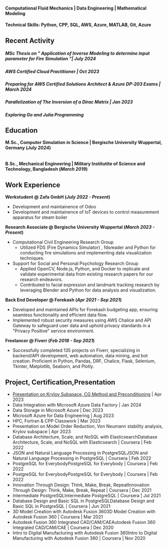 #### Computational Fluid Mechanics | Data Engineering | Mathematical Modeling

#### Technical Skills: Python, CPP, SQL, AWS, Azure, MATLAB, Git, Azure

## Recent Activity
##### MSc Thesis on " Application of Inverse Modeling to determine input parameter for Fire Simulation "| July 2024<br/>
##### AWS Certified Cloud Practitioner | Oct 2023<br/>
##### Preparing for AWS Certified Solutions Architect & Azure DP-203 Exams | March 2024<br/>
##### Parallelization of The Inversion of a Dirac Matrix | Jan 2023<br/>
##### Exploring Go and Julia Programming<br/>

## Education
**M.Sc., Computer Simulation in Science	| Bergische University Wuppertal, Germany (_July 2024_)**	 
<br/><br/>
**B.Sc., Mechanical Engineering | Military Institutite of Science and Technology, Bangladesh (_March 2019_)**

## Work Experience
**Werkstudent @ Zafa GmbH (_July 2022 - Present_)**
- Development and maintainence of Odoo
- Development and maintainence of IoT devices to control measurement apparatus for steam boiler

**Research Associate @ Bergische University Wuppertal (_March 2023 - Present_)**
- Computational Civil Engineering Research Group
  - Utilized FDS (Fire Dynamics Simulator) , fdsreader and Python for conducting fire simulations and implementing data visualization techniques.
- Support for Social and Personal Psychology Research Group
  - Applied OpenCV, Node.js, Python, and Docker to replicate and validate experimental data from existing research papers for our research endeavors.
  - Contributed to facial expression and landmark tracking research by leveraging Blender and Python for data analysis and visualization.

**Back End Developer @ Forekash (_Apr 2021 - Sep 2021_)**
- Developed and maintained APIs for Forekash budgeting app, ensuring seamless functionality and efficient data flow.
- Implemented robust security measures using AWS Chalice and API Gateway to safeguard user data and uphold privacy standards in a "Privacy Positive" service environment.

**Freelancer @ Fiverr (_Feb 2018 - Sep 2021_)**
- Successfully completed 135 projects on Fiverr, specializing in backend/API development, web automation, data mining, and bot creation. Proficient in Python, Pandas, DRF, Chalice, Flask, Selenium, Tkinter, Matplotlib, Seaborn, and Plotly.

## Project, Certification,Presentation
- [Presentation on Krylov Subspace, CG Method and Preconditioning](https://uni-wuppertal.sciebo.de/s/0v8m7BsGatR6KhF) | Apr 2023
- Data Integration with Microsoft Azure Data Factory | Jan 2024 <br/>
- Data Storage in Microsoft Azure | Dec 2023 <br/>
- Microsoft Azure for Data Engineering | Aug 2023 <br/>
- HPC, Fortran & CPP Classwork | Mar 2023 <br/>
- Presentation on Model Order Reduction, Von Neumann stability analysis, Krylov subspace | Apr 2023 <br/>
- Database Architecture, Scale, and NoSQL with ElasticsearchDatabase Architecture, Scale, and NoSQL with Elasticsearch | Coursera | Feb 2022 <br/>
- JSON and Natural Language Processing in PostgreSQLJSON and Natural Language Processing in PostgreSQL | Coursera | Feb 2022 <br/>
- PostgreSQL for EverybodyPostgreSQL for Everybody | Coursera | Feb 2022 <br/>
- PostgreSQL for EverybodyPostgreSQL for Everybody | Coursera | Feb 2022 <br/>
- Innovation Through Design: Think, Make, Break, RepeatInnovation Through Design: Think, Make, Break, Repeat | Coursera | Dec 2021 <br/>
- Intermediate PostgreSQLIntermediate PostgreSQL | Coursera | Jul 2021 <br/>
- Database Design and Basic SQL in PostgreSQLDatabase Design and Basic SQL in PostgreSQL | Coursera | Jun 2021 <br/>
- 3D Model Creation with Autodesk Fusion 3603D Model Creation with Autodesk Fusion 360 | Coursera | Mar 2021 <br/>
- Autodesk Fusion 360 Integrated CAD/CAM/CAEAutodesk Fusion 360 Integrated CAD/CAM/CAE | Coursera | Dec 2020 <br/>
- Intro to Digital Manufacturing with Autodesk Fusion 360Intro to Digital Manufacturing with Autodesk Fusion 360 | Coursera | Nov 2020 <br/>


